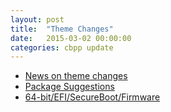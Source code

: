 ```yaml
---
layout: post
title:  "Theme Changes"
date:   2015-03-02 00:00:00
categories: cbpp update
---
```

+ [News on theme changes](https://www.reddit.com/r/crunchbangplusplus/comments/2xn3fa/theme_changes_or_lack_of_them/)
+ [Package Suggestions](https://www.reddit.com/r/crunchbangplusplus/comments/2xn3wg/suggestions_for_new_packages/)
+ [64-bit/EFI/SecureBoot/Firmware](http://www.reddit.com/r/crunchbangplusplus/comments/2yggv2/news_64bit_efi_secure_boot_and_firmware/)
